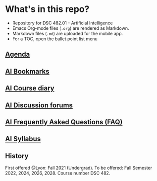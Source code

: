 

# What's in this repo?

-   Repository for DSC 482.01 - Artificial Intelligence
-   Emacs Org-mode files (`.org`) are rendered as Markdown.
-   Markdown files (`.md`) are uploaded for the mobile app.
-   For a TOC, open the bullet point list menu


## [Agenda](https://github.com/birkenkrahe/ai482/blob/main/agenda.md)


## [AI Bookmarks](https://github.com/birkenkrahe/ai482/blob/main/bookmarks.md)


## [AI Course diary](https://github.com/birkenkrahe/ai482/blob/main/diary.md)


## [AI Discussion forums](https://github.com/birkenkrahe/ai482/discussions)


## [AI Frequently Asked Questions (FAQ)](https://github.com/birkenkrahe/ai482/blob/main/FAQ.md)


## [AI Syllabus](https://github.com/birkenkrahe/ai482/blob/main/syllabus.md)


## History

First offered @Lyon: Fall 2021 (Undergrad). To be offered: Fall
Semester 2022, 2024, 2026, 2028. Course number DSC 482.

